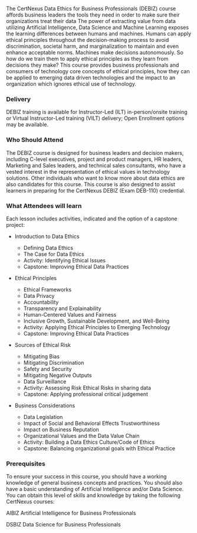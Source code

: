 <!-- DEBIZ -->

The CertNexus Data Ethics for Business Professionals (DEBIZ) course affords business leaders the tools they need in order to make sure their organizations treat their data The power of extracting value from data utilizing Artificial Intelligence, Data Science and Machine Learning exposes the learning differences between humans and machines. Humans can apply ethical principles throughout the decision-making process to avoid discrimination, societal harm, and marginalization to maintain and even enhance acceptable norms. Machines make decisions autonomously. So how do we train them to apply ethical principles as they learn from decisions they make? This course provides business professionals and consumers of technology core concepts of ethical principles, how they can be applied to emerging data driven technologies and the impact to an organization which ignores ethical use of technology.


### Delivery

 DEBIZ training is available for Instructor-Led (ILT) in-person/onsite training or Virtual Instructor-Led training (VILT) delivery; Open Enrollment options may be available.


### Who Should Attend

The DEBIZ course is designed for business leaders and decision makers, including C-level executives, project and product managers, HR leaders, Marketing and Sales leaders, and technical sales consultants, who have a vested interest in the representation of ethical values in technology solutions. Other individuals who want to know more about data ethics are also candidates for this course. This course is also designed to assist learners in preparing for the CertNexus DEBIZ (Exam DEB-110) credential.


### What Attendees will learn

Each lesson includes activities, indicated and the option of a capstone project:

- Introduction to Data Ethics

  - Defining Data Ethics
  - The Case for Data Ethics
  - Activity: Identifying Ethical Issues
  - Capstone: Improving Ethical Data Practices

- Ethical Principles
  - Ethical Frameworks
  - Data Privacy
  - Accountability
  - Transparency and Explainability
  - Human-Centered Values and Fairness
  - Inclusive Growth, Sustainable Development, and Well-Being
  - Activity: Applying Ethical Principles to Emerging Technology
  - Capstone: Improving Ethical Data Practices

- Sources of Ethical Risk

  - Mitigating Bias
  - Mitigating Discrimination
  - Safety and Security
  - Mitigating Negative Outputs
  - Data Surveillance
  - Activity: Assessing Risk Ethical Risks in sharing data
  - Capstone: Applying professional critical judgement

- Business Considerations

  - Data Legislation
  - Impact of Social and Behavioral Effects Trustworthiness
  - Impact on Business Reputation
  - Organizational Values and the Data Value Chain
  - Activity: Building a Data Ethics Culture/Code of Ethics
  - Capstone: Balancing organizational goals with Ethical Practice


### Prerequisites


To ensure your success in this course, you should have a working knowledge of general business concepts and practices. You should also have a basic understanding of Artificial Intelligence and/or Data Science. You can obtain this level of skills and knowledge by taking the following CertNexus courses:

AIBIZ Artificial Intelligence for Business Professionals

DSBIZ Data Science for Business Professionals
